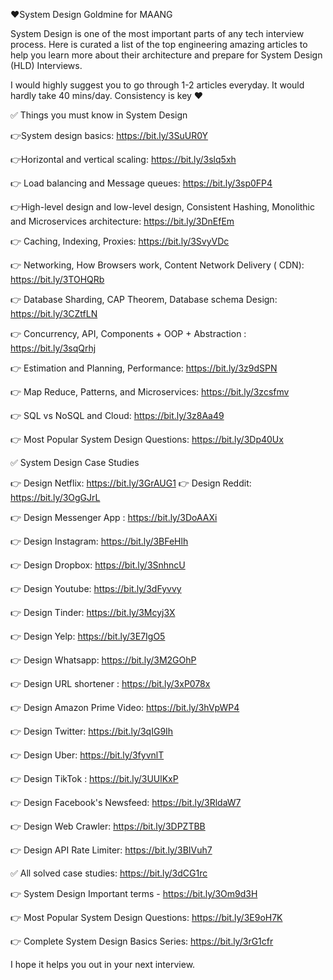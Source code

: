 ❤️System Design Goldmine for MAANG

System Design is one of the most important parts of any tech interview process. Here is curated a list of the top engineering amazing articles to help you learn more about their architecture and prepare for System Design (HLD) Interviews.

I would highly suggest you to go through 1-2 articles everyday. It would hardly take 40 mins/day. Consistency is key ❤️


✅ Things you must know in System Design

👉System design basics: https://bit.ly/3SuUR0Y

👉Horizontal and vertical scaling: https://bit.ly/3slq5xh

👉 Load balancing and Message queues: https://bit.ly/3sp0FP4

👉High-level design and low-level design, Consistent Hashing, Monolithic and Microservices architecture: https://bit.ly/3DnEfEm

👉 Caching, Indexing, Proxies: https://bit.ly/3SvyVDc

👉 Networking, How Browsers work, Content Network Delivery ( CDN): https://bit.ly/3TOHQRb

👉 Database Sharding, CAP Theorem, Database schema Design: https://bit.ly/3CZtfLN

👉 Concurrency, API, Components + OOP + Abstraction : https://bit.ly/3sqQrhj

👉 Estimation and Planning, Performance: https://bit.ly/3z9dSPN

👉 Map Reduce, Patterns, and Microservices: https://bit.ly/3zcsfmv

👉 SQL vs NoSQL and Cloud: https://bit.ly/3z8Aa49


👉 Most Popular System Design Questions: https://bit.ly/3Dp40Ux

✅ System Design Case Studies

👉 Design Netflix: https://bit.ly/3GrAUG1
👉 Design Reddit: https://bit.ly/3OgGJrL

👉 Design Messenger App : https://bit.ly/3DoAAXi

👉 Design Instagram: https://bit.ly/3BFeHlh

👉 Design Dropbox: https://bit.ly/3SnhncU

👉 Design Youtube: https://bit.ly/3dFyvvy

👉 Design Tinder: https://bit.ly/3Mcyj3X

👉 Design Yelp: https://bit.ly/3E7IgO5

👉 Design Whatsapp: https://bit.ly/3M2GOhP

👉 Design URL shortener : https://bit.ly/3xP078x

👉 Design Amazon Prime Video: https://bit.ly/3hVpWP4

👉 Design Twitter: https://bit.ly/3qIG9Ih

👉 Design Uber: https://bit.ly/3fyvnlT

👉 Design TikTok : https://bit.ly/3UUlKxP

👉 Design Facebook's Newsfeed: https://bit.ly/3RldaW7

👉 Design Web Crawler: https://bit.ly/3DPZTBB

👉 Design API Rate Limiter: https://bit.ly/3BIVuh7

✅ All solved case studies: https://bit.ly/3dCG1rc

👉 System Design Important terms - https://bit.ly/3Om9d3H

👉 Most Popular System Design Questions: https://bit.ly/3E9oH7K

👉 Complete System Design Basics Series: https://bit.ly/3rG1cfr

I hope it helps you out in your next interview.
